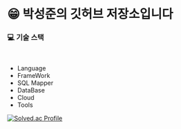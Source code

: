 
# :grin:  박성준의 깃허브 저장소입니다

### :computer: 기술 스택
<br>

* Language
* FrameWork
* SQL Mapper
* DataBase
* Cloud
* Tools

[![Solved.ac Profile](http://mazassumnida.wtf/api/v2/generate_badge?boj=ckckckemfdjdhk)](https://solved.ac/ckckckemfdjdhk/)
